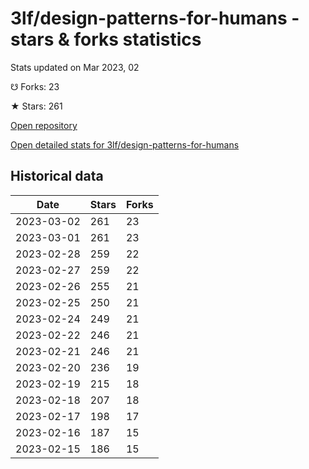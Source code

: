 # 3lf/design-patterns-for-humans - stars & forks statistics

Stats updated on Mar 2023, 02

☋ Forks: 23

★ Stars: 261

[Open repository](https://github.com/3lf/design-patterns-for-humans)

[Open detailed stats for 3lf/design-patterns-for-humans](https://reviewgithub.com/rep/3lf/design-patterns-for-humans)

## Historical data
| Date | Stars | Forks |
|------|-------|-------|
| 2023-03-02 | 261 | 23 | 
| 2023-03-01 | 261 | 23 | 
| 2023-02-28 | 259 | 22 | 
| 2023-02-27 | 259 | 22 | 
| 2023-02-26 | 255 | 21 | 
| 2023-02-25 | 250 | 21 | 
| 2023-02-24 | 249 | 21 | 
| 2023-02-22 | 246 | 21 | 
| 2023-02-21 | 246 | 21 | 
| 2023-02-20 | 236 | 19 | 
| 2023-02-19 | 215 | 18 | 
| 2023-02-18 | 207 | 18 | 
| 2023-02-17 | 198 | 17 | 
| 2023-02-16 | 187 | 15 | 
| 2023-02-15 | 186 | 15 | 

